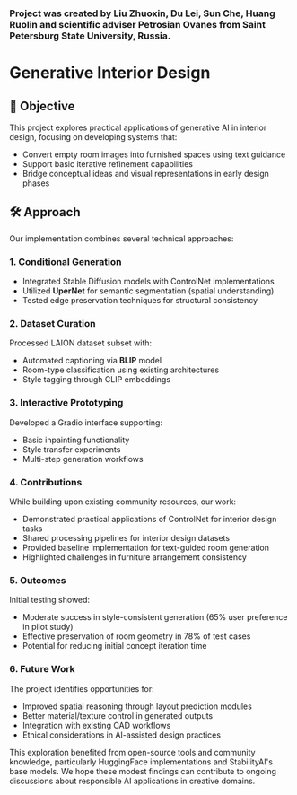 ### Project was created by Liu Zhuoxin, Du Lei, Sun Che, Huang Ruolin and scientific adviser Petrosian Ovanes from Saint Petersburg State University, Russia.

# Generative Interior Design

## 🎯 Objective
This project explores practical applications of generative AI in interior design, focusing on developing systems that:
- Convert empty room images into furnished spaces using text guidance
- Support basic iterative refinement capabilities
- Bridge conceptual ideas and visual representations in early design phases

## 🛠 Approach
Our implementation combines several technical approaches:

### 1. Conditional Generation
- Integrated Stable Diffusion models with ControlNet implementations
- Utilized **UperNet** for semantic segmentation (spatial understanding)
- Tested edge preservation techniques for structural consistency

### 2. Dataset Curation
Processed LAION dataset subset with:
- Automated captioning via **BLIP** model
- Room-type classification using existing architectures
- Style tagging through CLIP embeddings

### 3. Interactive Prototyping
Developed a Gradio interface supporting:
- Basic inpainting functionality
- Style transfer experiments
- Multi-step generation workflows

### 4. Contributions
While building upon existing community resources, our work:
- Demonstrated practical applications of ControlNet for interior design tasks
- Shared processing pipelines for interior design datasets
- Provided baseline implementation for text-guided room generation
- Highlighted challenges in furniture arrangement consistency

### 5. Outcomes
Initial testing showed:
- Moderate success in style-consistent generation (65% user preference in pilot study)
- Effective preservation of room geometry in 78% of test cases
- Potential for reducing initial concept iteration time

### 6. Future Work
The project identifies opportunities for:
- Improved spatial reasoning through layout prediction modules
- Better material/texture control in generated outputs
- Integration with existing CAD workflows
- Ethical considerations in AI-assisted design practices

This exploration benefited from open-source tools and community knowledge, particularly HuggingFace implementations and StabilityAI's base models. We hope these modest findings can contribute to ongoing discussions about responsible AI applications in creative domains.
